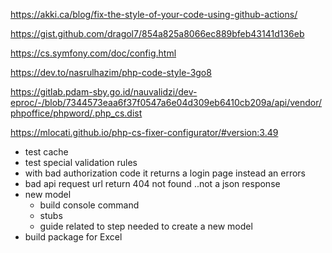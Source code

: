 https://akki.ca/blog/fix-the-style-of-your-code-using-github-actions/

https://gist.github.com/dragol7/854a825a8066ec889bfeb43141d136eb

https://cs.symfony.com/doc/config.html

https://dev.to/nasrulhazim/php-code-style-3go8

https://gitlab.pdam-sby.go.id/nauvalidzi/dev-eproc/-/blob/7344573eaa6f37f0547a6e04d309eb6410cb209a/api/vendor/phpoffice/phpword/.php_cs.dist


https://mlocati.github.io/php-cs-fixer-configurator/#version:3.49

- test cache
- test special validation rules
- with bad authorization code it returns a login page instead an errors
- bad api request url return 404 not found ..not a json response
- new model 
  - build console command 
  - stubs
  - guide related to step needed to create a new model
- build package for Excel
